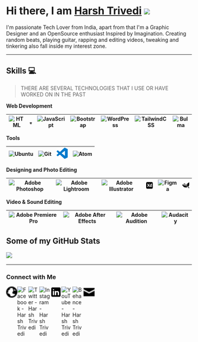 <h1>Hi there, I am <a href="https://harsh98trivedi.github.io" target="_blank">Harsh Trivedi</a> <img src="https://i.imgur.com/u2WLlB8.gif" width="30px"/></h1>

I'm passionate Tech Lover from India, apart from that I'm a Graphic Designer and an OpenSource enthusiast Inspired by Imagination. Creating random beats, playing guitar, rapping and editing videos, tweaking and tinkering also fall inside my interest zone.

---

 ## Skills :computer:
 > THERE ARE SEVERAL TECHNOLOGIES THAT I USE OR HAVE WORKED ON IN THE PAST
 
 **Web Development**
 
 <img alt="HTML" width="30px" src="https://raw.githubusercontent.com/simple-icons/simple-icons/develop/icons/html5.svg"/>|<img alt="CSS" width="30px" src="https://raw.githubusercontent.com/simple-icons/simple-icons/develop/icons/css3.svg"/>|<img alt="JavaScript" width="30px" src="https://raw.githubusercontent.com/simple-icons/simple-icons/develop/icons/javascript.svg"/>|<img alt="Bootstrap" width="30px" src="https://raw.githubusercontent.com/simple-icons/simple-icons/develop/icons/bootstrap.svg"/>|<img alt="WordPress" width="30px" src="https://raw.githubusercontent.com/simple-icons/simple-icons/develop/icons/wordpress.svg"/>|<img alt="TailwindCSS" width="30px" src="https://raw.githubusercontent.com/simple-icons/simple-icons/develop/icons/tailwindcss.svg"/>|<img alt="Bulma" width="30px" src="https://raw.githubusercontent.com/simple-icons/simple-icons/develop/icons/bulma.svg"/>
 |--|--|--|--|--|--|--|
 
 **Tools**
 
 <img alt="Ubuntu" width="30px" src="https://raw.githubusercontent.com/simple-icons/simple-icons/develop/icons/ubuntu.svg"/>|<img alt="Git" width="30px" src="https://raw.githubusercontent.com/simple-icons/simple-icons/develop/icons/git.svg"/>|<img alt="VSCode" width="30px" src="https://raw.githubusercontent.com/simple-icons/simple-icons/develop/icons/visualstudiocode.svg"/>|<img alt="Atom" width="30px" src="https://raw.githubusercontent.com/simple-icons/simple-icons/develop/icons/atom.svg"/>
 |--|--|--|--|
 
 **Designing and Photo Editing**
 
<img alt="Adobe Photoshop" width="30px" src="https://raw.githubusercontent.com/simple-icons/simple-icons/develop/icons/adobephotoshop.svg"/>|<img alt="Adobe Lightroom" width="30px" src="https://simpleicons.org/icons/adobelightroom.svg"/>|<img alt="Adobe Illustrator" width="30px" src="https://raw.githubusercontent.com/simple-icons/simple-icons/develop/icons/adobeillustrator.svg"/>|<img alt="Adobe XD" width="30px" src="https://raw.githubusercontent.com/simple-icons/simple-icons/develop/icons/adobexd.svg"/>|<img alt="Figma" width="30px" src="https://raw.githubusercontent.com/simple-icons/simple-icons/develop/icons/figma.svg"/>|<img alt="Gimp" width="30px" src="https://raw.githubusercontent.com/simple-icons/simple-icons/develop/icons/gimp.svg"/>
 |--|--|--|--|--|--|

**Video & Sound Editing**

<img alt="Adobe Premiere Pro" width="30px" src="https://raw.githubusercontent.com/simple-icons/simple-icons/develop/icons/adobepremierepro.svg"/>|<img alt="Adobe After Effects" width="30px" src="https://raw.githubusercontent.com/simple-icons/simple-icons/develop/icons/adobeaftereffects.svg"/>|<img alt="Adobe Audition" width="30px" src="https://raw.githubusercontent.com/simple-icons/simple-icons/develop/icons/adobeaudition.svg"/>|<img alt="Audacity" width="30px" src="https://raw.githubusercontent.com/simple-icons/simple-icons/develop/icons/audacity.svg"/>
|--|--|--|--|

## **Some of my GitHub Stats**

<img src="https://github-readme-stats.vercel.app/api?username=harsh98trivedi&show_icons=true&theme=dark&include_all_commits=true&hide=issues">

---

### Connect with Me
[<img align="left" alt="Harsh Trivedi" width="30px" src="https://raw.githubusercontent.com/iconic/open-iconic/master/svg/globe.svg" />](https://harsh98trivedi.github.io) [<img align="left" alt="Facebook - Harsh Trivedi" width="30px" src="https://github.com/simple-icons/simple-icons/raw/develop/icons/facebook.svg" />](https://www.facebook.com/harsh98trivedi) [<img align="left" alt="Twitter - Harsh Trivedi" width="30px" src="https://github.com/simple-icons/simple-icons/raw/develop/icons/twitter.svg" />](https://twitter.com/harsh98trivedi) [<img align="left" alt="Instagram - Harsh Trivedi" width="30px" src="https://github.com/simple-icons/simple-icons/raw/develop/icons/instagram.svg" />](https://www.instagram.com/harsh98trivedi) [<img align="left" alt="LinkedIn - Harsh Trivedi" width="30px" src="https://github.com/simple-icons/simple-icons/raw/develop/icons/linkedin.svg" />](https://www.linkedin.com/in/harsh98trivedi) [<img align="left" alt="YouTube - Harsh Trivedi" width="30px" src="https://github.com/simple-icons/simple-icons/raw/develop/icons/youtube.svg" />](https://www.youtube.com/c/harsh98trivedi) [<img align="left" alt="Behance - Harsh Trivedi" width="30px" src="https://github.com/simple-icons/simple-icons/raw/develop/icons/behance.svg" />](https://behance.net/harsh98trivedi) [<img align="left" alt="Email - Harsh Trivedi" width="30px" src="https://raw.githubusercontent.com/iconic/open-iconic/master/svg/envelope-closed.svg" />](mailto:harsh98trivedi@gmail.com)
